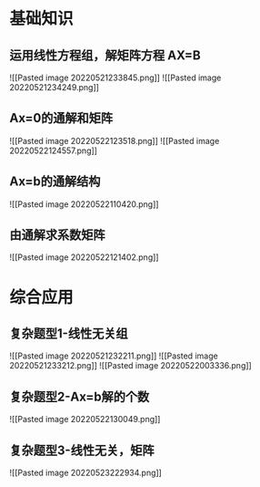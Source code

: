 # 基础知识
## 运用线性方程组，解矩阵方程 AX=B
![[Pasted image 20220521233845.png]]
![[Pasted image 20220521234249.png]]

## Ax=0的通解和矩阵
![[Pasted image 20220522123518.png]]
![[Pasted image 20220522124557.png]]

## Ax=b的通解结构
![[Pasted image 20220522110420.png]]
## 由通解求系数矩阵
![[Pasted image 20220522121402.png]]

# 综合应用
## 复杂题型1-线性无关组
![[Pasted image 20220521232211.png]]
![[Pasted image 20220521233212.png]]
![[Pasted image 20220522003336.png]]
## 复杂题型2-Ax=b解的个数
![[Pasted image 20220522130049.png]]
## 复杂题型3-线性无关，矩阵
![[Pasted image 20220523222934.png]]
